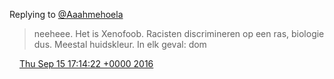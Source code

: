 Replying to [@Aaahmehoela](https://twitter.com/@Aaahmehoela/status/776464339993759746)

> neeheee\. Het is Xenofoob\. Racisten discrimineren op een ras, biologie dus\. Meestal huidskleur\. In elk geval: dom

<img src="../../media/tweet.ico" width="12" /> [Thu Sep 15 17:14:22 +0000 2016](https://twitter.com/DromerDenker/status/776469218292297728)